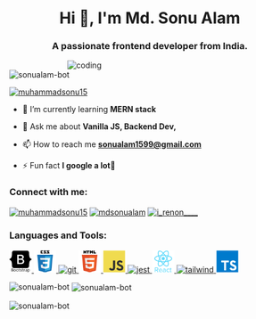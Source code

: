 <!-- ![logo](https://github.com/Sonualam-bot/Sonualam-bot/blob/main/I'm%20Muhammad%20Sonu%20(1).png) -->

<h1 align="center">Hi 👋, I'm Md. Sonu Alam</h1>
<h3 align="center">A passionate frontend developer from India.</h3>

<img align="right" alt="coding" width="400" src="https://camo.githubusercontent.com/8bf6f6d78abc81fcf9c49f10649423e73ea44bc248e83aaae8759d401c829a84/68747470733a2f2f70687973696373677572756b756c2e66696c65732e776f726470726573732e636f6d2f323031392f30322f6368617261637465722d312e676966"></img>

<p align="left"> <img src="https://komarev.com/ghpvc/?username=sonualam-bot&label=Profile%20views&color=0e75b6&style=flat" alt="sonualam-bot" /> </p>

<p align="left"> <a href="https://twitter.com/muhammadsonu15" target="blank"><img src="https://img.shields.io/twitter/follow/muhammadsonu15?logo=twitter&style=for-the-badge" alt="muhammadsonu15" /></a> </p>

- 🌱 I’m currently learning **MERN stack**

- 💬 Ask me about **Vanilla JS, Backend Dev,**

- 📫 How to reach me **sonualam1599@gmail.com**

- ⚡ Fun fact **I google a lot🙌**

<h3 align="left">Connect with me:</h3>
<p align="left">
<a href="https://twitter.com/muhammadsonu15" target="blank"><img align="center" src="https://raw.githubusercontent.com/rahuldkjain/github-profile-readme-generator/master/src/images/icons/Social/twitter.svg" alt="muhammadsonu15" height="30" width="40" /></a>
<a href="https://linkedin.com/in/mdsonualam" target="blank"><img align="center" src="https://raw.githubusercontent.com/rahuldkjain/github-profile-readme-generator/master/src/images/icons/Social/linked-in-alt.svg" alt="mdsonualam" height="30" width="40" /></a>
<a href="https://instagram.com/i_renon____" target="blank"><img align="center" src="https://raw.githubusercontent.com/rahuldkjain/github-profile-readme-generator/master/src/images/icons/Social/instagram.svg" alt="i_renon____" height="30" width="40" /></a>
</p>

<h3 align="left">Languages and Tools:</h3>
<p align="left"> <a href="https://getbootstrap.com" target="_blank" rel="noreferrer"> <img src="https://raw.githubusercontent.com/devicons/devicon/master/icons/bootstrap/bootstrap-plain-wordmark.svg" alt="bootstrap" width="40" height="40"/> </a> <a href="https://www.w3schools.com/css/" target="_blank" rel="noreferrer"> <img src="https://raw.githubusercontent.com/devicons/devicon/master/icons/css3/css3-original-wordmark.svg" alt="css3" width="40" height="40"/> </a> <a href="https://git-scm.com/" target="_blank" rel="noreferrer"> <img src="https://www.vectorlogo.zone/logos/git-scm/git-scm-icon.svg" alt="git" width="40" height="40"/> </a> <a href="https://www.w3.org/html/" target="_blank" rel="noreferrer"> <img src="https://raw.githubusercontent.com/devicons/devicon/master/icons/html5/html5-original-wordmark.svg" alt="html5" width="40" height="40"/> </a> <a href="https://developer.mozilla.org/en-US/docs/Web/JavaScript" target="_blank" rel="noreferrer"> <img src="https://raw.githubusercontent.com/devicons/devicon/master/icons/javascript/javascript-original.svg" alt="javascript" width="40" height="40"/> </a> <a href="https://jestjs.io" target="_blank" rel="noreferrer"> <img src="https://www.vectorlogo.zone/logos/jestjsio/jestjsio-icon.svg" alt="jest" width="40" height="40"/> </a> <a href="https://reactjs.org/" target="_blank" rel="noreferrer"> <img src="https://raw.githubusercontent.com/devicons/devicon/master/icons/react/react-original-wordmark.svg" alt="react" width="40" height="40"/> </a> <a href="https://tailwindcss.com/" target="_blank" rel="noreferrer"> <img src="https://www.vectorlogo.zone/logos/tailwindcss/tailwindcss-icon.svg" alt="tailwind" width="40" height="40"/> </a> <a href="https://www.typescriptlang.org/" target="_blank" rel="noreferrer"> <img src="https://raw.githubusercontent.com/devicons/devicon/master/icons/typescript/typescript-original.svg" alt="typescript" width="40" height="40"/> </a> </p>

<p><img align="left" src="https://github-readme-stats.vercel.app/api/top-langs?username=sonualam-bot&show_icons=true&locale=en&layout=compact" alt="sonualam-bot" /></p>

<p>&nbsp;<img align="center" src="https://github-readme-stats.vercel.app/api?username=sonualam-bot&show_icons=true&locale=en" alt="sonualam-bot" /></p>

<p><img align="center" src="https://github-readme-streak-stats.herokuapp.com/?user=sonualam-bot&" alt="sonualam-bot" /></p>


